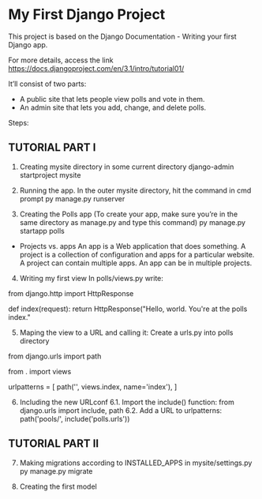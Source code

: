 # My First Django Project

This project is based on the Django Documentation - Writing your first Django app.

For more details, access the link https://docs.djangoproject.com/en/3.1/intro/tutorial01/

It’ll consist of two parts:

- A public site that lets people view polls and vote in them.
- An admin site that lets you add, change, and delete polls.


Steps:
## TUTORIAL PART I
1. Creating mysite directory in some current directory
django-admin startproject mysite

2. Running the app. In the outer mysite directory, hit the command in cmd prompt
py manage.py runserver

3. Creating the Polls app (To create your app, make sure you’re in the same directory as manage.py and type this command)
py manage.py startapp polls

- Projects vs. apps
An app is a Web application that does something.
A project is a collection of configuration and apps for a particular website.
A project can contain multiple apps.
An app can be in multiple projects.

4. Writing my first view
In polls/views.py write:

from django.http import HttpResponse

def index(request):
    return HttpResponse("Hello, world. You're at the polls index."

5. Maping the view to a URL and calling it:
Create a urls.py into polls directory

from django.urls import path

from . import views

urlpatterns = [
    path('', views.index, name='index'),
]

6. Including the new URLconf
    6.1. Import the include() function: from django.urls import include, path
    6.2. Add a URL to urlpatterns:  path('pools/', include('polls.urls'))

## TUTORIAL PART II
7. Making migrations according to INSTALLED_APPS in mysite/settings.py
py manage.py migrate

8. Creating the first model
